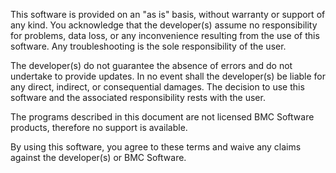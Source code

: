 This software is provided on an "as is" basis, without warranty or
support of any kind. You acknowledge that the developer(s) assume no
responsibility for problems, data loss, or any inconvenience resulting
from the use of this software. Any troubleshooting is the sole
responsibility of the user.

The developer(s) do not guarantee the absence of errors and do not
undertake to provide updates. In no event shall the developer(s) be
liable for any direct, indirect, or consequential damages. The decision
to use this software and the associated responsibility rests with the
user.

The programs described in this document are not licensed BMC Software
products, therefore no support is available.

By using this software, you agree to these terms and waive any claims
against the developer(s) or BMC Software.
